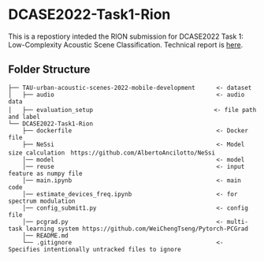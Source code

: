# DCASE2022-Task1-Rion
This is a repostiory inteded the RION submission for DCASE2022 Task 1: Low-Complexity Acoustic Scene Classification.
Technical report is [here](https://dcase.community/documents/challenge2022/technical_reports/DCASE2022_Sugahara_107_t1.pdf).

## Folder Structure
    ├── TAU-urban-acoustic-scenes-2022-mobile-development      <- dataset 
    │   ├── audio                                              <- audio data
    │   ├── evaluation_setup        　　　　　                  <- file path and label    
    └── DCASE2022-Task1-Rion                                   
        ├── dockerfile                                         <- Docker file
        ├── NeSsi                                              <- Model size calculation　https://github.com/AlbertoAncilotto/NeSsi
        │── model                                              <- model
        │── reuse                                              <- input feature as numpy file
        │── main.ipynb                                         <- main code
        │── estimate_devices_freq.ipynb                        <- for spectrum modulation
        │── config_submit1.py                                  <- config file
        │── pcgrad.py                                          <- multi-task learning system https://github.com/WeiChengTseng/Pytorch-PCGrad
        │── README.md
        └── .gitignore                                         <- Specifies intentionally untracked files to ignore

